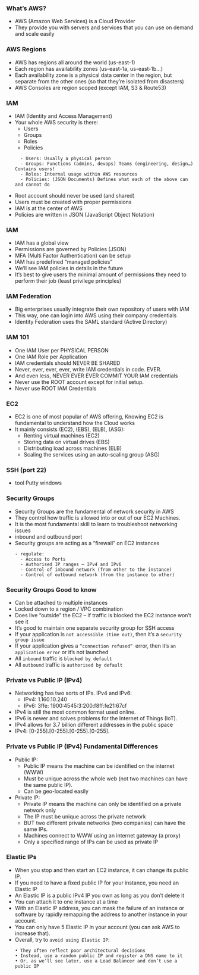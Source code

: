 ### What’s AWS?
- AWS (Amazon Web Services) is a Cloud Provider
- They provide you with servers and services that you can use on demand and scale easily

### AWS Regions
- AWS has regions all around the world
(us-east-1)
- Each region has availability zones (us-east-1a, us-east-1b…)
- Each availability zone is a physical data center in the region, 
but separate from the other ones (so that they’re isolated
from disasters)
- AWS Consoles are region scoped
(except IAM, S3 & Route53)

### IAM
- IAM (Identity and Access Management)
- Your whole AWS security is there: 
  - Users
  - Groups
  - Roles
  - Policies
  ```
    - Users: Usually a physical person
    - Groups: Functions (admins, devops) Teams (engineering, design…) Contains users!
    - Roles: Internal usage within AWS resources
    - Policies: (JSON Documents) Defines what each of the above can and cannot do
  ```
- Root account should never be used (and shared)
- Users must be created with proper permissions
- IAM is at the center of AWS
- Policies are written in JSON (JavaScript Object Notation)

### IAM
- IAM has a global view
- Permissions are governed by Policies (JSON)
- MFA (Multi Factor Authentication) can be setup
- IAM has predefined “managed policies”
- We’ll see IAM policies in details in the future
- It’s best to give users the minimal amount of permissions they need to perform their job (least privilege principles)

### IAM Federation
- Big enterprises usually integrate their own repository of users with IAM
- This way, one can login into AWS using their company credentials
- Identity Federation uses the SAML standard (Active Directory)

### IAM 101
- One IAM User per PHYSICAL PERSON
- One IAM Role per Application
- IAM credentials should NEVER BE SHARED
- Never, ever, ever, ever, write IAM credentials in code. EVER.
- And even less, NEVER EVER EVER COMMIT YOUR IAM credentials
- Never use the ROOT account except for initial setup.
- Never use ROOT IAM Credentials

### EC2
- EC2 is one of most popular of AWS offering, Knowing EC2 is fundamental to understand how the Cloud works
- It mainly consists (EC2), (EBS), (ELB), (ASG):
  - Renting virtual machines (EC2)
  - Storing data on virtual drives (EBS)
  - Distributing load across machines (ELB)
  - Scaling the services using an auto-scaling group (ASG)
  
### SSH (port 22)
- tool Putty windows

### Security Groups
- Security Groups are the fundamental of network security in AWS
- They control how traffic is allowed into or out of our EC2 Machines.
- It is the most fundamental skill to learn to troubleshoot networking issues
- inbound and outbound port
- Security groups are acting as a “firewall” on EC2 instances
  ```
  - regulate: 
    - Access to Ports
    - Authorised IP ranges – IPv4 and IPv6
    - Control of inbound network (from other to the instance)
    - Control of outbound network (from the instance to other)
  ```


### Security Groups Good to know
- Can be attached to multiple instances
- Locked down to a region / VPC combination
- Does live “outside” the EC2 – if traffic is blocked the EC2 instance won’t see it
- It’s good to maintain one separate security group for SSH access
- If your application is ```not accessible (time out)```, then it’s a ```security group issue```
- If your application gives a ```“connection refused“ ```error, then it’s ```an application error``` or it’s not launched
- All ```inbound``` traffic is ```blocked by default```
- All ```outbound``` traffic is ```authorised by default```

### Private vs Public IP (IPv4)
- Networking has two sorts of IPs. IPv4 and IPv6:
  - IPv4: 1.160.10.240
  - IPv6: 3ffe: 1900:4545:3:200:f8ff:fe21:67cf
- IPv4 is still the most common format used online.
- IPv6 is newer and solves problems for the Internet of Things (IoT).
- IPv4 allows for 3.7 billion different addresses in the public space
- IPv4: [0-255].[0-255].[0-255].[0-255].

### Private vs Public IP (IPv4) Fundamental Differences
- Public IP:
  - Public IP means the machine can be identified on the internet (WWW)
  - Must be unique across the whole web (not two machines can have the same public IP).
  - Can be geo-located easily
- Private IP:
  - Private IP means the machine can only be identified on a private network only
  - The IP must be unique across the private network
  - BUT two different private networks (two companies) can have the same IPs.
  - Machines connect to WWW using an internet gateway (a proxy)
  - Only a specified range of IPs can be used as private IP

### Elastic IPs
- When you stop and then start an EC2 instance, it can change its public IP.
- If you need to have a fixed public IP for your instance, you need an Elastic IP
- An Elastic IP is a public IPv4 IP you own as long as you don’t delete it
- You can attach it to one instance at a time 
- With an Elastic IP address, you can mask the failure of an instance or software by rapidly remapping the address to another instance in your account.
- You can only have 5 Elastic IP in your account (you can ask AWS to increase that).
- Overall, try to ```avoid using Elastic IP```:
  ```
  • They often reflect poor architectural decisions
  • Instead, use a random public IP and register a DNS name to it
  • Or, as we’ll see later, use a Load Balancer and don’t use a public IP
  ```
















